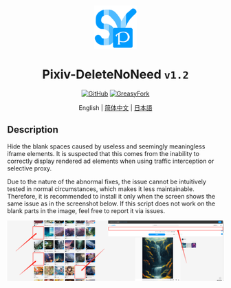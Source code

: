 <div align="center">
    <img src="https://github.com/SynRGB/Pixiv-DeleteNoNeed/raw/main/%23README/icon/256.png" width="20%"/>
    <h1>Pixiv-DeleteNoNeed <code>v1.2</code></h1>
	<p>
        <a href='https://github.com/SynRGB/Pixiv-DeleteNoNeed'><img src="https://img.shields.io/badge/-GitHub-3A3A3A?style=flat&amp;logo=GitHub&amp;logoColor=white" referrerpolicy="no-referrer" alt="GitHub"></a>
	    <a href='https://greasyfork.org/zh-CN/scripts/453775-pixiv-deletenoneed'><img src="https://img.shields.io/badge/-GreasyFork-670000?style=flat&amp;logo=tampermonkey&amp;logoColor=white" referrerpolicy="no-referrer" alt="GreasyFork"></a>
    </p>
    <p>English | <a href='https://github.com/SynRGB/Pixiv-DeleteNoNeed/blob/main/%23README/README-zh.md'>简体中文</a> | <a href="https://github.com/SynRGB/Pixiv-DeleteNoNeed/blob/main/%23README/README-ja.md">日本語</a></p>
</div>

## Description

Hide the blank spaces caused by useless and seemingly meaningless iframe elements. It is suspected that this comes from the inability to correctly display rendered ad elements when using traffic interception or selective proxy.

Due to the nature of the abnormal fixes, the issue cannot be intuitively tested in normal circumstances, which makes it less maintainable. Therefore, it is recommended to install it only when the screen shows the same issue as in the screenshot below. If this script does not work on the blank parts in the image, feel free to report it via issues.

<img src="https://github.com/SynRGB/Pixiv-DeleteNoNeed/raw/main/%23README/example.png"/>
